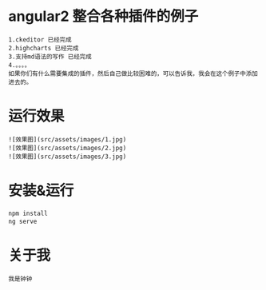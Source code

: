 # angular2 整合各种插件的例子
    1.ckeditor 已经完成
    2.highcharts 已经完成
    3.支持md语法的写作 已经完成
    4.。。。。
    如果你们有什么需要集成的插件，然后自己做比较困难的，可以告诉我，我会在这个例子中添加进去的。

# 运行效果
    ![效果图](src/assets/images/1.jpg)
    ![效果图](src/assets/images/2.jpg)
    ![效果图](src/assets/images/3.jpg)

# 安装&运行
    npm install 
    ng serve

# 关于我
    我是钟钟

    
